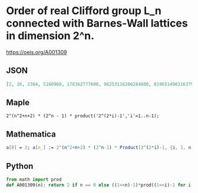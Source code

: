 # Order of real Clifford group L\_n connected with Barnes\-Wall lattices in dimension 2^n\.
https://oeis.org/A001309
## JSON
```JSON
[2, 16, 2304, 5160960, 178362777600, 96253116206284800, 819651496316379542323200, 110857799304670627788849414144000, 238987988705420266773820308079698247680000]
```
## Maple
```Maple
2^(n^2+n+2) * (2^n - 1) * product('2^(2*i)-1','i'=1..n-1);
```
## Mathematica
```Mathematica
a[0] = 2; a[n_] := 2^(n^2+n+2) * (2^n-1) * Product[2^(2*i)-1, {i, 1, n-1}]; Table[a[n], {n, 0, 8}] (* _Jean-François Alcover_, Jul 16 2015, after Maple *)
```
## Python
```Python
from math import prod
def A001309(n): return 2 if n == 0 else ((1<<n)-1)*prod((1<<i)-1 for i in range(2,2*n-1,2)) << n*(n+1)+2 # _Chai Wah Wu_, Jun 20 2022
```
